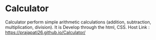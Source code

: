 # Calculator
Calculator perform simple arithmetic calculations (addition, subtraction, multiplication, division). It is Develop through the html, CSS.
Host Link : https://prajapati26.github.io/Calculator/
